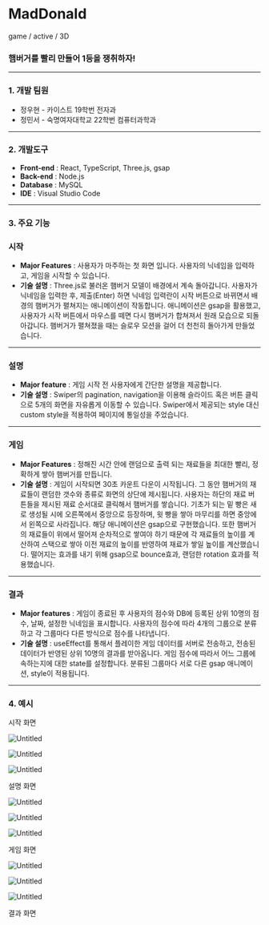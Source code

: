 # MadDonald

game / active / 3D

### 햄버거를 빨리 만들어 1등을 쟁취하자!

---

### 1. 개발 팀원

- 정우현 - 카이스트 19학번 전자과
- 정민서 - 숙명여자대학교 22학번 컴퓨터과학과

---

### 2. 개발도구

- **Front-end** : React, TypeScript, Three.js, gsap
- **Back-end** : Node.js
- **Database** : MySQL
- **IDE** : Visual Studio Code

---

### 3. 주요 기능

### 시작

- **Major Features** : 사용자가 마주하는 첫 화면 입니다. 사용자의 닉네임을 입력하고, 게임을 시작할 수 있습니다.
- **기술 설명** : Three.js로 불러온 햄버거 모델이 배경에서 계속 돌아갑니다. 사용자가 닉네임을 입력한 후, 제출(Enter) 하면 닉네임 입력란이 시작 버튼으로 바뀌면서 배경의 햄버거가 펼쳐지는 애니메이션이 작동합니다. 애니메이션은 gsap을 활용했고, 사용자가 시작 버튼에서 마우스를 떼면 다시 햄버거가 합쳐져서 원래 모습으로 되돌아갑니다. 햄버거가 펼쳐졌을 때는 슬로우 모션을 걸어 더 천천히 돌아가게 만들었습니다.

---

### 설명

- **Major feature** : 게임 시작 전 사용자에게 간단한 설명을 제공합니다.
- **기술 설명** : Swiper의 pagination, navigation을 이용해 슬라이드 혹은 버튼 클릭으로 5개의 화면을 자유롭게 이동할 수 있습니다. Swiper에서 제공되는 style 대신 custom style을 적용하여 페이지에 통일성을 주었습니다.

---

### 게임

- **Major Features** : 정해진 시간 안에 랜덤으로 출력 되는 재료들을 최대한 빨리, 정확하게 쌓아 햄버거를 만듭니다.
- **기술 설명** : 게임이 시작되면 30초 카운트 다운이 시작됩니다. 그 동안 햄버거의 재료들이 랜덤한 갯수와 종류로 화면의 상단에 제시됩니다. 사용자는 하단의 재료 버튼들을 제시된 재료 순서대로 클릭해서 햄버거를 쌓습니다. 기초가 되는 밑 빵은 새로 생성될 시에 오른쪽에서 중앙으로 등장하며, 윗 빵을 쌓아 마무리를 하면 중앙에서 왼쪽으로 사라집니다. 해당 애니메이션은 gsap으로 구현했습니다. 또한 햄버거의 재료들이 위에서 떨어져 순차적으로 쌓여야 하기 때문에 각 재료들의 높이를 계산하여 스택으로 쌓아 이전 재료의 높이를 반영하여 재료가 쌓일 높이를 계산했습니다. 떨어지는 효과를 내기 위해 gsap으로 bounce효과, 랜덤한 rotation 효과를 적용했습니다.

---

### 결과

- **Major features** : 게임이 종료된 후 사용자의 점수와 DB에 등록된 상위 10명의 점수, 날짜, 설정한 닉네임을 표시합니다. 사용자의 점수에 따라 4개의 그룹으로 분류하고 각 그룹마다 다른 방식으로 점수를 나타냅니다.
- **기술 설명** : useEffect를 통해서 플레이한 게임 데이터를 서버로 전송하고, 전송된 데이터가 반영된 상위 10명의 결과를 받아옵니다. 게임 점수에 따라서 어느 그룹에 속하는지에 대한 state를 설정합니다. 분류된 그룹마다 서로 다른 gsap 애니메이션, style이 적용됩니다.

---

### 4. 예시

시작 화면

![Untitled](MadDonald%20a10c409f0d0f42a2a7e019ca923d36be/Untitled.png)

![Untitled](MadDonald%20a10c409f0d0f42a2a7e019ca923d36be/Untitled%201.png)

![Untitled](MadDonald%20a10c409f0d0f42a2a7e019ca923d36be/Untitled%202.png)

설명 화면

![Untitled](MadDonald%20a10c409f0d0f42a2a7e019ca923d36be/Untitled%203.png)

![Untitled](MadDonald%20a10c409f0d0f42a2a7e019ca923d36be/Untitled%204.png)

![Untitled](MadDonald%20a10c409f0d0f42a2a7e019ca923d36be/Untitled%205.png)

게임 화면

![Untitled](MadDonald%20a10c409f0d0f42a2a7e019ca923d36be/Untitled%206.png)

![Untitled](MadDonald%20a10c409f0d0f42a2a7e019ca923d36be/Untitled%207.png)

![Untitled](MadDonald%20a10c409f0d0f42a2a7e019ca923d36be/Untitled%208.png)

결과 화면
